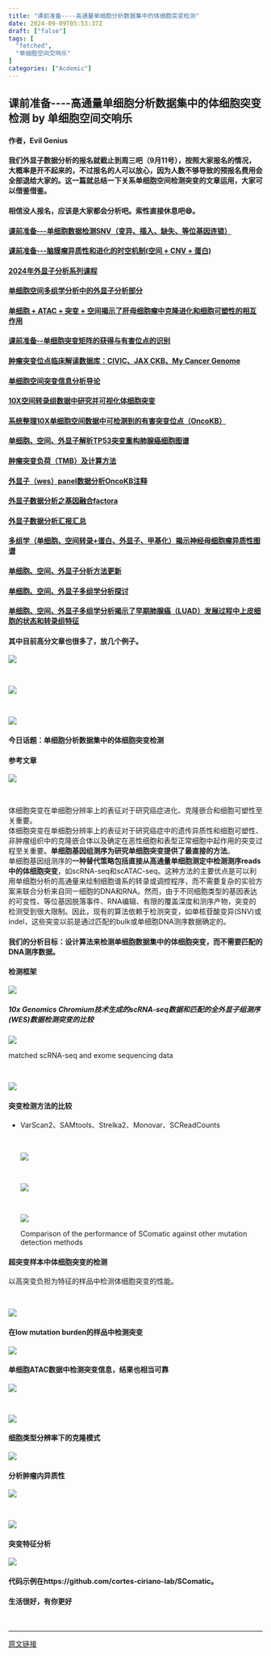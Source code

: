 ```yaml
---
title: "课前准备----高通量单细胞分析数据集中的体细胞突变检测"
date: 2024-09-09T05:53:37Z
draft: ["false"]
tags: [
  "fetched",
  "单细胞空间交响乐"
]
categories: ["Acdemic"]
---
```

课前准备----高通量单细胞分析数据集中的体细胞突变检测 by 单细胞空间交响乐
------
<div><h4>作者，Evil Genius</h4><h4>我们外显子数据分析的报名就截止到周三吧（9月11号），按照大家报名的情况，大概率是开不起来的，不过报名的人可以放心，因为人数不够导致的预报名费用会全部退给大家的。这一篇就总结一下关系单细胞空间检测突变的文章运用，大家可以借鉴借鉴。</h4><h4>相信没人报名，应该是大家都会分析吧。索性直接休息吧😄。</h4><h4><a target="_blank" href="http://mp.weixin.qq.com/s?__biz=Mzg2MDY1NTYyOQ==&amp;mid=2247492792&amp;idx=1&amp;sn=7254760dd4243ed1d215de4845069169&amp;chksm=ce21bddaf95634cca6f8da08edb9f9c96abf7e0b5cbb508a56031d8ba3994fa82c95178510ab&amp;scene=21#wechat_redirect" textvalue="课前准备---单细胞数据检测SNV（变异、插入、缺失、等位基因连锁）" linktype="text" imgurl="" imgdata="null" data-itemshowtype="0" tab="innerlink" data-linktype="2"><span>课前准备---单细胞数据检测SNV（变异、插入、缺失、等位基因连锁）</span></a></h4><h4><a target="_blank" href="http://mp.weixin.qq.com/s?__biz=Mzg2MDY1NTYyOQ==&amp;mid=2247492807&amp;idx=1&amp;sn=6a92cafdd3dda99841c2bee0d24d1a7a&amp;chksm=ce21bda5f95634b3add6f623609805c92c06764fa6013dd5249c37d06355aca9a71702df1993&amp;scene=21#wechat_redirect" textvalue="课前准备---脑膜瘤异质性和进化的时空机制(空间 + CNV + 蛋白)" linktype="text" imgurl="" imgdata="null" data-itemshowtype="0" tab="innerlink" data-linktype="2"><span>课前准备---脑膜瘤异质性和进化的时空机制(空间 + CNV + 蛋白)</span></a></h4><h4><a target="_blank" href="http://mp.weixin.qq.com/s?__biz=Mzg2MDY1NTYyOQ==&amp;mid=2247492778&amp;idx=1&amp;sn=8d634d8c8df1e22e7a64c709d6c156a8&amp;chksm=ce21bdc8f95634de8d2e032fa1981de4d6073b63589181f1427c8b4b1ff33f0b4cfef776d827&amp;scene=21#wechat_redirect" textvalue="2024年外显子分析系列课程" linktype="text" imgurl="" imgdata="null" data-itemshowtype="0" tab="innerlink" data-linktype="2"><span>2024年外显子分析系列课程</span></a></h4><h4><a target="_blank" href="http://mp.weixin.qq.com/s?__biz=Mzg2MDY1NTYyOQ==&amp;mid=2247492736&amp;idx=1&amp;sn=8f6eb5befbd1ebbff03bc8795194b618&amp;chksm=ce21bde2f95634f4e5711903a897bf3f4017e83b54c24c893eafb28c696fd3fdc351e410ab41&amp;scene=21#wechat_redirect" textvalue="单细胞空间多组学分析中的外显子分析部分" linktype="text" imgurl="" imgdata="null" data-itemshowtype="0" tab="innerlink" data-linktype="2"><span>单细胞空间多组学分析中的外显子分析部分</span></a></h4><h4><a target="_blank" href="http://mp.weixin.qq.com/s?__biz=Mzg2MDY1NTYyOQ==&amp;mid=2247492576&amp;idx=1&amp;sn=f2eb3a6118f9fda3ea5b75f44c5205c9&amp;chksm=ce21ba82f9563394e9e2fe9e2735d568012157ab0899e6604834a82417daea8ea59b7237ca44&amp;scene=21#wechat_redirect" textvalue="单细胞 + ATAC + 突变 + 空间揭示了肝母细胞瘤中克隆进化和细胞可塑性的相互作用" linktype="text" imgurl="" imgdata="null" data-itemshowtype="0" tab="innerlink" data-linktype="2"><span>单细胞 + ATAC + 突变 + 空间揭示了肝母细胞瘤中克隆进化和细胞可塑性的相互作用</span></a></h4><h4><a target="_blank" href="http://mp.weixin.qq.com/s?__biz=Mzg2MDY1NTYyOQ==&amp;mid=2247491872&amp;idx=1&amp;sn=c7bd389dfc67be05bc21b2e5e2d3b470&amp;chksm=ce21b842f956315485676d22e06f36b7770ff7bf60cc7164bcc582c78cac54540fa5412a7a25&amp;scene=21#wechat_redirect" textvalue="课前准备--单细胞突变矩阵的获得与有害位点的识别" linktype="text" imgurl="" imgdata="null" data-itemshowtype="0" tab="innerlink" data-linktype="2"><span>课前准备--单细胞突变矩阵的获得与有害位点的识别</span></a></h4><h4><a target="_blank" href="http://mp.weixin.qq.com/s?__biz=Mzg2MDY1NTYyOQ==&amp;mid=2247491171&amp;idx=1&amp;sn=901e80933d29baf0646f5b5ea5876dbb&amp;chksm=ce224701f955ce17f4365ad4f4c7477bfbec54d2b219bc2dedb41674dba6492acc4ad5501f28&amp;scene=21#wechat_redirect" textvalue="肿瘤突变位点临床解读数据库：CIVIC、JAX CKB、My Cancer Genome" linktype="text" imgurl="" imgdata="null" data-itemshowtype="0" tab="innerlink" data-linktype="2"><span>肿瘤突变位点临床解读数据库：CIVIC、JAX CKB、My Cancer Genome</span></a></h4><h4><a target="_blank" href="http://mp.weixin.qq.com/s?__biz=Mzg2MDY1NTYyOQ==&amp;mid=2247490687&amp;idx=1&amp;sn=1a4bfe4ca73089e618bbb928e92d5c4d&amp;chksm=ce22451df955cc0b421382f981be8f99449cbe9b16870f451d8ed22a4e5eb719c3ebfd0dc37a&amp;scene=21#wechat_redirect" textvalue="单细胞空间突变信息分析导论" linktype="text" imgurl="" imgdata="null" data-itemshowtype="0" tab="innerlink" data-linktype="2"><span>单细胞空间突变信息分析导论</span></a></h4><h4><a target="_blank" href="http://mp.weixin.qq.com/s?__biz=Mzg2MDY1NTYyOQ==&amp;mid=2247490453&amp;idx=1&amp;sn=4e1c1871982d72797ac892e47616f628&amp;chksm=ce2242f7f955cbe19fd2ede64cca900466ec28eacf151474196ba43ed980ef928914fc5599e9&amp;scene=21#wechat_redirect" textvalue="10X空间转录组数据中研究并可视化体细胞突变" linktype="text" imgurl="" imgdata="null" data-itemshowtype="0" tab="innerlink" data-linktype="2"><span>10X空间转录组数据中研究并可视化体细胞突变</span></a></h4><h4><a target="_blank" href="http://mp.weixin.qq.com/s?__biz=Mzg2MDY1NTYyOQ==&amp;mid=2247490401&amp;idx=1&amp;sn=c513c117954655cdb2fd7e51ec54a259&amp;chksm=ce224203f955cb153521aa00d538265756ab4c71b05a3332e82443cb37b41e7dbfa4f8b71354&amp;scene=21#wechat_redirect" textvalue="系统整理10X单细胞空间数据中可检测到的有害突变位点（OncoKB）" linktype="text" imgurl="" imgdata="null" data-itemshowtype="0" tab="innerlink" data-linktype="2"><span>系统整理10X单细胞空间数据中可检测到的有害突变位点（OncoKB）</span></a></h4><h4><a target="_blank" href="http://mp.weixin.qq.com/s?__biz=Mzg2MDY1NTYyOQ==&amp;mid=2247490311&amp;idx=1&amp;sn=eaaf557bab68cb1cdd902c6f8f7e9ec5&amp;chksm=ce224265f955cb7359fa5c745e7359b1a6786233440b9250734e7c79e9ccc86f03c8ee9677d5&amp;scene=21#wechat_redirect" textvalue="单细胞、空间、外显子解析TP53突变重构肺腺癌细胞图谱" linktype="text" imgurl="" imgdata="null" data-itemshowtype="0" tab="innerlink" data-linktype="2"><span>单细胞、空间、外显子解析TP53突变重构肺腺癌细胞图谱</span></a></h4><h4><a target="_blank" href="http://mp.weixin.qq.com/s?__biz=Mzg2MDY1NTYyOQ==&amp;mid=2247490052&amp;idx=1&amp;sn=45a7679fd85b8e2eb2a42da8d5ea69ee&amp;chksm=ce224366f955ca70d681e8ebfa3e1be9f90eccab8a45d9410ed8761ee8f9f0f8084a29990f5a&amp;scene=21#wechat_redirect" textvalue="肿瘤突变负荷（TMB）及计算方法" linktype="text" imgurl="" imgdata="null" data-itemshowtype="0" tab="innerlink" data-linktype="2"><span>肿瘤突变负荷（TMB）及计算方法</span></a></h4><h4><a target="_blank" href="http://mp.weixin.qq.com/s?__biz=Mzg2MDY1NTYyOQ==&amp;mid=2247490033&amp;idx=1&amp;sn=6e0ed0744a4d801731cbb0abf8043bcc&amp;chksm=ce224093f955c9858da984b136cfd429f2f88f2faa706987c47a0db92f96753ac01e7c2eec43&amp;scene=21#wechat_redirect" textvalue="外显子（wes）panel数据分析OncoKB注释" linktype="text" imgurl="" imgdata="null" data-itemshowtype="0" tab="innerlink" data-linktype="2"><span>外显子（wes）panel数据分析OncoKB注释</span></a></h4><h4><a target="_blank" href="http://mp.weixin.qq.com/s?__biz=Mzg2MDY1NTYyOQ==&amp;mid=2247491476&amp;idx=1&amp;sn=5d366a13a45a260180b6497491cff580&amp;chksm=ce2246f6f955cfe0e74754f8297b6c12b133fc859320f74380f06c7ec63f4e22a7fc5e86f217&amp;scene=21#wechat_redirect" textvalue="外显子数据分析之基因融合factora" linktype="text" imgurl="" imgdata="null" data-itemshowtype="0" tab="innerlink" data-linktype="2"><span>外显子数据分析之基因融合factora</span></a></h4><h4><a target="_blank" href="http://mp.weixin.qq.com/s?__biz=Mzg2MDY1NTYyOQ==&amp;mid=2247491124&amp;idx=1&amp;sn=73af0973766bf35add485d3d2bfcae74&amp;chksm=ce224756f955ce4014ae42583bb0dc5571afac2b386c5dd7ea259be134eaf59c4986b5ab66b9&amp;scene=21#wechat_redirect" textvalue="外显子数据分析汇报汇总" linktype="text" imgurl="" imgdata="null" data-itemshowtype="0" tab="innerlink" data-linktype="2"><span>外显子数据分析汇报汇总</span></a></h4><h4><a target="_blank" href="http://mp.weixin.qq.com/s?__biz=Mzg2MDY1NTYyOQ==&amp;mid=2247490287&amp;idx=1&amp;sn=0e5ad9034e706ef520b84831ed847594&amp;chksm=ce22438df955ca9b04628d6877dc29295988dcb4e1769eb610af2e91155a16b9792b37fce23e&amp;scene=21#wechat_redirect" textvalue="多组学（单细胞、空间转录+蛋白、外显子、甲基化）揭示神经母细胞瘤异质性图谱" linktype="text" imgurl="" imgdata="null" data-itemshowtype="0" tab="innerlink" data-linktype="2"><span>多组学（单细胞、空间转录+蛋白、外显子、甲基化）揭示神经母细胞瘤异质性图谱</span></a></h4><h4><a target="_blank" href="http://mp.weixin.qq.com/s?__biz=Mzg2MDY1NTYyOQ==&amp;mid=2247490263&amp;idx=1&amp;sn=09e93c6e4b0c65c39c925260be36a60e&amp;chksm=ce2243b5f955caa398d5578aa6e819fa0d6cdbca3be3b79a678bc38b03b562daf4d84b74bf2c&amp;scene=21#wechat_redirect" textvalue="单细胞、空间、外显子分析方法更新" linktype="text" imgurl="" imgdata="null" data-itemshowtype="0" tab="innerlink" data-linktype="2"><span>单细胞、空间、外显子分析方法更新</span></a></h4><h4><a target="_blank" href="http://mp.weixin.qq.com/s?__biz=Mzg2MDY1NTYyOQ==&amp;mid=2247490253&amp;idx=1&amp;sn=dfafc83e636d79eafac6958931d57500&amp;chksm=ce2243aff955cab9e68bb692c335f519add9bcf5ed416a65633ca110f44bf29cf046a391b75f&amp;scene=21#wechat_redirect" textvalue="单细胞、空间、外显子多组学分析探讨" linktype="text" imgurl="" imgdata="null" data-itemshowtype="0" tab="innerlink" data-linktype="2"><span>单细胞、空间、外显子多组学分析探讨</span></a></h4><h4><a target="_blank" href="http://mp.weixin.qq.com/s?__biz=Mzg2MDY1NTYyOQ==&amp;mid=2247490235&amp;idx=1&amp;sn=d19448622972cf86287306a20c0a12f5&amp;chksm=ce2243d9f955cacfd1f3af420edcbb22df17697cf3d58e4e9c6d9a2dcd7521c60cf1ee1e4fe2&amp;scene=21#wechat_redirect" textvalue="单细胞、空间、外显子多组学分析揭示了早期肺腺癌（LUAD）发展过程中上皮细胞的状态和转录组特征" linktype="text" imgurl="" imgdata="null" data-itemshowtype="0" tab="innerlink" data-linktype="2"><span>单细胞、空间、外显子多组学分析揭示了早期肺腺癌（LUAD）发展过程中上皮细胞的状态和转录组特征</span></a></h4><h4>其中目前高分文章也很多了，放几个例子。</h4><p><img data-imgfileid="100009161" data-ratio="0.43796296296296294" data-src="https://mmbiz.qpic.cn/mmbiz_jpg/srXAibe95MmkkBzd0CTN2kQZrvmllGjNhRG8kPQAbzcjnApnJTpugXjicCFJyNOdhHIoV2B0fEpbFic5aOT1mZXEw/640?wx_fmt=other&amp;from=appmsg" data-type="other" data-w="1080" src="https://mmbiz.qpic.cn/mmbiz_jpg/srXAibe95MmkkBzd0CTN2kQZrvmllGjNhRG8kPQAbzcjnApnJTpugXjicCFJyNOdhHIoV2B0fEpbFic5aOT1mZXEw/640?wx_fmt=other&amp;from=appmsg"></p><p><br></p><p><img data-imgfileid="100009160" data-ratio="0.3952020202020202" data-src="https://mmbiz.qpic.cn/mmbiz_jpg/srXAibe95MmkkBzd0CTN2kQZrvmllGjNhibO04aVib5dQlrsspHlKduCiaETxQW9ORR0tkLsE9FGbibl7L0ib4QsEyOg/640?wx_fmt=other&amp;from=appmsg" data-type="other" data-w="792" src="https://mmbiz.qpic.cn/mmbiz_jpg/srXAibe95MmkkBzd0CTN2kQZrvmllGjNhibO04aVib5dQlrsspHlKduCiaETxQW9ORR0tkLsE9FGbibl7L0ib4QsEyOg/640?wx_fmt=other&amp;from=appmsg"></p><p><br></p><p><img data-imgfileid="100009163" data-ratio="0.4222222222222222" data-src="https://mmbiz.qpic.cn/mmbiz_jpg/srXAibe95MmkkBzd0CTN2kQZrvmllGjNhB45kTZGcBcgmgAGLzFEsY5gGZcvowPSO4qniawIcYib7a1yMgosIviaOw/640?wx_fmt=other&amp;from=appmsg" data-type="other" data-w="1080" src="https://mmbiz.qpic.cn/mmbiz_jpg/srXAibe95MmkkBzd0CTN2kQZrvmllGjNhB45kTZGcBcgmgAGLzFEsY5gGZcvowPSO4qniawIcYib7a1yMgosIviaOw/640?wx_fmt=other&amp;from=appmsg"></p><h4>今日话题：<span>单细胞分析数据集中的体细胞突变检测</span></h4><h4>参考文章</h4><p><img data-imgfileid="100009164" data-ratio="0.524074074074074" data-src="https://mmbiz.qpic.cn/mmbiz_jpg/srXAibe95MmkkBzd0CTN2kQZrvmllGjNh7zib4S1ia0cnk1Pbeho0dafhSjPvFF93WM0XgoXZCo2biaLryAIkhBtJQ/640?wx_fmt=other&amp;from=appmsg" data-type="other" data-w="1080" src="https://mmbiz.qpic.cn/mmbiz_jpg/srXAibe95MmkkBzd0CTN2kQZrvmllGjNh7zib4S1ia0cnk1Pbeho0dafhSjPvFF93WM0XgoXZCo2biaLryAIkhBtJQ/640?wx_fmt=other&amp;from=appmsg"></p><p><br></p><p><span>体细胞突变在单细胞分辨率上的表征对于研究癌症进化、克隆嵌合和细胞可塑性至关重要。</span><br>体细胞突变在单细胞分辨率上的表征对于研究癌症中的遗传异质性和细胞可塑性、非肿瘤组织中的克隆嵌合体以及确定在恶性细胞和表型正常细胞中起作用的突变过程至关重要。<strong><span>单细胞基因组测序为研究单细胞突变提供了最直接的方法</span></strong>。<br>单细胞基因组测序的<strong><span>一种替代策略包括直接从高通量单细胞测定中检测测序reads中的体细胞突变</span></strong>，如scRNA-seq和scATAC-seq。这种方法的主要优点是可以利用单细胞分析的高通量来绘制细胞谱系的转录或调控程序，而不需要复杂的实验方案来联合分析来自同一细胞的DNA和RNA。然而，由于不同细胞类型的基因表达的可变性、等位基因脱落事件、RNA编辑、有限的覆盖深度和测序产物，突变的检测受到很大限制。因此，现有的算法依赖于检测突变，如单核苷酸变异(SNV)或indel，这些突变以前是通过匹配的bulk或单细胞DNA测序数据确定的。</p><h4>我们的分析目标：设计算法来检测单细胞数据集中的体细胞突变，而不需要匹配的DNA测序数据。</h4><h4>检测框架</h4><p><img data-imgfileid="100009162" data-ratio="0.35462962962962963" data-src="https://mmbiz.qpic.cn/mmbiz_jpg/srXAibe95MmkkBzd0CTN2kQZrvmllGjNhicMffMHic86ThGRhdbxlSDl8tzTqUMTGxY9At2mfl87icJROicCJLXibMIw/640?wx_fmt=other&amp;from=appmsg" data-type="other" data-w="1080" src="https://mmbiz.qpic.cn/mmbiz_jpg/srXAibe95MmkkBzd0CTN2kQZrvmllGjNhicMffMHic86ThGRhdbxlSDl8tzTqUMTGxY9At2mfl87icJROicCJLXibMIw/640?wx_fmt=other&amp;from=appmsg"></p><h5>10x Genomics Chromium技术生成的scRNA-seq数据和匹配的全外显子组测序(WES)数据检测突变的比较</h5><p><img data-imgfileid="100009167" data-ratio="0.7537037037037037" data-src="https://mmbiz.qpic.cn/mmbiz_jpg/srXAibe95MmkkBzd0CTN2kQZrvmllGjNhvjqd72av9Q2icZzjlX2OI2E5NWceQdKAPGibQSZwDERY70dGHJFxGgrA/640?wx_fmt=other&amp;from=appmsg" data-type="other" data-w="1080" src="https://mmbiz.qpic.cn/mmbiz_jpg/srXAibe95MmkkBzd0CTN2kQZrvmllGjNhvjqd72av9Q2icZzjlX2OI2E5NWceQdKAPGibQSZwDERY70dGHJFxGgrA/640?wx_fmt=other&amp;from=appmsg"></p><p><span>matched scRNA-seq and exome sequencing data</span></p><p><br></p><p><img data-imgfileid="100009166" data-ratio="0.7592592592592593" data-src="https://mmbiz.qpic.cn/mmbiz_jpg/srXAibe95MmkkBzd0CTN2kQZrvmllGjNhLdic3q8UOeLSTxSBweXjR6zksD0hfkcw1LVSicGvPXbBHcm3BshvC6wQ/640?wx_fmt=other&amp;from=appmsg" data-type="other" data-w="1080" src="https://mmbiz.qpic.cn/mmbiz_jpg/srXAibe95MmkkBzd0CTN2kQZrvmllGjNhLdic3q8UOeLSTxSBweXjR6zksD0hfkcw1LVSicGvPXbBHcm3BshvC6wQ/640?wx_fmt=other&amp;from=appmsg"></p><h4>突变检测方法的比较</h4><ul><li><p>VarScan2、SAMtools、Strelka2、Monovar、SCReadCounts</p><p><br></p><p><img data-imgfileid="100009168" data-ratio="0.962037037037037" data-src="https://mmbiz.qpic.cn/mmbiz_jpg/srXAibe95MmkkBzd0CTN2kQZrvmllGjNhTUX3zialhmvYGol3RP28ricr3yGzvRzZ8jxzzpITYA3zpQk7Wkb5zSKw/640?wx_fmt=other&amp;from=appmsg" data-type="other" data-w="1080" src="https://mmbiz.qpic.cn/mmbiz_jpg/srXAibe95MmkkBzd0CTN2kQZrvmllGjNhTUX3zialhmvYGol3RP28ricr3yGzvRzZ8jxzzpITYA3zpQk7Wkb5zSKw/640?wx_fmt=other&amp;from=appmsg"></p><p><br></p><p><img data-imgfileid="100009165" data-ratio="0.5120370370370371" data-src="https://mmbiz.qpic.cn/mmbiz_jpg/srXAibe95MmkkBzd0CTN2kQZrvmllGjNhXsQBqRqO5ndNcE3Z27IVOLibSHVgIFKuRgcLkfNxYHrVjKf4lYIaR9Q/640?wx_fmt=other&amp;from=appmsg" data-type="other" data-w="1080" src="https://mmbiz.qpic.cn/mmbiz_jpg/srXAibe95MmkkBzd0CTN2kQZrvmllGjNhXsQBqRqO5ndNcE3Z27IVOLibSHVgIFKuRgcLkfNxYHrVjKf4lYIaR9Q/640?wx_fmt=other&amp;from=appmsg"></p><p><br></p><p><img data-imgfileid="100009169" data-ratio="1.1787037037037038" data-src="https://mmbiz.qpic.cn/mmbiz_jpg/srXAibe95MmkkBzd0CTN2kQZrvmllGjNhmFTsBZjNM9BRCzkz3D4pcP1ya18l089wgq05nN6K692NqIbSBWdpng/640?wx_fmt=other&amp;from=appmsg" data-type="other" data-w="1080" src="https://mmbiz.qpic.cn/mmbiz_jpg/srXAibe95MmkkBzd0CTN2kQZrvmllGjNhmFTsBZjNM9BRCzkz3D4pcP1ya18l089wgq05nN6K692NqIbSBWdpng/640?wx_fmt=other&amp;from=appmsg"></p><p><span>Comparison of the performance of SComatic against other mutation detection methods</span></p></li></ul><h4>超突变样本中体细胞突变的检测</h4><p>以高突变负担为特征的样品中检测体细胞突变的性能。</p><p><br></p><p><img data-imgfileid="100009172" data-ratio="0.7898148148148149" data-src="https://mmbiz.qpic.cn/mmbiz_jpg/srXAibe95MmkkBzd0CTN2kQZrvmllGjNhckPXccUa0UBFNznmXI7Nlib9w0U8IooVZw6QacWKxTBntTLUzlkwyiaA/640?wx_fmt=other&amp;from=appmsg" data-type="other" data-w="1080" src="https://mmbiz.qpic.cn/mmbiz_jpg/srXAibe95MmkkBzd0CTN2kQZrvmllGjNhckPXccUa0UBFNznmXI7Nlib9w0U8IooVZw6QacWKxTBntTLUzlkwyiaA/640?wx_fmt=other&amp;from=appmsg"></p><h4>在low mutation burden的样品中检测突变</h4><p><img data-imgfileid="100009174" data-ratio="0.9657407407407408" data-src="https://mmbiz.qpic.cn/mmbiz_jpg/srXAibe95MmkkBzd0CTN2kQZrvmllGjNhk01ssLvwhv2ocGWicMYLibIXp7P3bBt6MncU8QMxibicJlXre1Uq8eltWA/640?wx_fmt=other&amp;from=appmsg" data-type="other" data-w="1080" src="https://mmbiz.qpic.cn/mmbiz_jpg/srXAibe95MmkkBzd0CTN2kQZrvmllGjNhk01ssLvwhv2ocGWicMYLibIXp7P3bBt6MncU8QMxibicJlXre1Uq8eltWA/640?wx_fmt=other&amp;from=appmsg"></p><h4>单细胞ATAC数据中检测突变信息，结果也相当可靠</h4><p><img data-imgfileid="100009171" data-ratio="0.4462962962962963" data-src="https://mmbiz.qpic.cn/mmbiz_jpg/srXAibe95MmkkBzd0CTN2kQZrvmllGjNhKiabTicuKdZLPAc8OvU7ibY6CCfhBGVOJwQcfiaNia0xVm10icp7g7M16qnA/640?wx_fmt=other&amp;from=appmsg" data-type="other" data-w="1080" src="https://mmbiz.qpic.cn/mmbiz_jpg/srXAibe95MmkkBzd0CTN2kQZrvmllGjNhKiabTicuKdZLPAc8OvU7ibY6CCfhBGVOJwQcfiaNia0xVm10icp7g7M16qnA/640?wx_fmt=other&amp;from=appmsg"></p><p><br></p><p><img data-imgfileid="100009170" data-ratio="0.26851851851851855" data-src="https://mmbiz.qpic.cn/mmbiz_jpg/srXAibe95MmkkBzd0CTN2kQZrvmllGjNhnaHicPd0Tndk95uTPkr4ib0mdekE2yXPia0psIZBiarr9nPohMaCAX45gQ/640?wx_fmt=other&amp;from=appmsg" data-type="other" data-w="1080" src="https://mmbiz.qpic.cn/mmbiz_jpg/srXAibe95MmkkBzd0CTN2kQZrvmllGjNhnaHicPd0Tndk95uTPkr4ib0mdekE2yXPia0psIZBiarr9nPohMaCAX45gQ/640?wx_fmt=other&amp;from=appmsg"></p><h4>细胞类型分辨率下的克隆模式</h4><p><img data-imgfileid="100009173" data-ratio="0.9685185185185186" data-src="https://mmbiz.qpic.cn/mmbiz_jpg/srXAibe95MmkkBzd0CTN2kQZrvmllGjNhan08r1BywMgUEHicG8TMFrG1ticT6NWWP5z46vl0jiaZtbnsluuRqmVgQ/640?wx_fmt=other&amp;from=appmsg" data-type="other" data-w="1080" src="https://mmbiz.qpic.cn/mmbiz_jpg/srXAibe95MmkkBzd0CTN2kQZrvmllGjNhan08r1BywMgUEHicG8TMFrG1ticT6NWWP5z46vl0jiaZtbnsluuRqmVgQ/640?wx_fmt=other&amp;from=appmsg"></p><h4>分析肿瘤内异质性</h4><p><img data-imgfileid="100009175" data-ratio="0.3787037037037037" data-src="https://mmbiz.qpic.cn/mmbiz_jpg/srXAibe95MmkkBzd0CTN2kQZrvmllGjNhCibCnYUJTlXic3tbeJBicjic8E9sySvXNpSxlEkyq2icEot2HWsG81iam6KQ/640?wx_fmt=other&amp;from=appmsg" data-type="other" data-w="1080" src="https://mmbiz.qpic.cn/mmbiz_jpg/srXAibe95MmkkBzd0CTN2kQZrvmllGjNhCibCnYUJTlXic3tbeJBicjic8E9sySvXNpSxlEkyq2icEot2HWsG81iam6KQ/640?wx_fmt=other&amp;from=appmsg"></p><p><br></p><p><img data-imgfileid="100009177" data-ratio="1.386111111111111" data-src="https://mmbiz.qpic.cn/mmbiz_jpg/srXAibe95MmkkBzd0CTN2kQZrvmllGjNhuF2L7yOZpPJOXWnQLLMlgubUrwOldGsj7IxMSLSib2KL3TiazkUfyibeQ/640?wx_fmt=other&amp;from=appmsg" data-type="other" data-w="1080" src="https://mmbiz.qpic.cn/mmbiz_jpg/srXAibe95MmkkBzd0CTN2kQZrvmllGjNhuF2L7yOZpPJOXWnQLLMlgubUrwOldGsj7IxMSLSib2KL3TiazkUfyibeQ/640?wx_fmt=other&amp;from=appmsg"></p><h4>突变特征分析</h4><p><img data-imgfileid="100009176" data-ratio="1.1435185185185186" data-src="https://mmbiz.qpic.cn/mmbiz_jpg/srXAibe95MmkkBzd0CTN2kQZrvmllGjNhWkicqUsy2KhvXU1qcns1yjYEdOcULBnMNWZx0bxy2tkiaUBgkjKgB9Tg/640?wx_fmt=other&amp;from=appmsg" data-type="other" data-w="1080" src="https://mmbiz.qpic.cn/mmbiz_jpg/srXAibe95MmkkBzd0CTN2kQZrvmllGjNhWkicqUsy2KhvXU1qcns1yjYEdOcULBnMNWZx0bxy2tkiaUBgkjKgB9Tg/640?wx_fmt=other&amp;from=appmsg"></p><h4>代码示例在https://github.com/cortes-ciriano-lab/SComatic。</h4><h4>生活很好，有你更好</h4><p><br></p><p><mp-style-type data-value="3"></mp-style-type></p></div>  
<hr>
<a href="https://mp.weixin.qq.com/s/YmPX-gu6wL_FSI0kZmpHDQ",target="_blank" rel="noopener noreferrer">原文链接</a>
